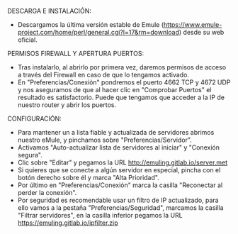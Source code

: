 DESCARGA E INSTALACIÓN:
- Descargamos la última versión estable de Emule (https://www.emule-project.com/home/perl/general.cgi?l=17&rm=download) desde su web oficial.

PERMISOS FIREWALL Y APERTURA PUERTOS:
- Tras instalarlo, al abrirlo por primera vez, daremos permisos de acceso a través del Firewall en caso de que lo tengamos activado.
- En "Preferencias/Conexión" pondremos el puerto 4662 TCP y 4672 UDP y nos aseguramos de que al hacer clic en "Comprobar Puertos" el resultado es satisfactorio. Puede que tengamos que acceder a la IP de nuestro router y abrir los puertos.

CONFIGURACIÓN:
- Para mantener un a lista fiable y actualizada de servidores abrimos nuestro eMule, y pinchamos sobre "Preferencias/Servidor".
- Activamos "Auto-actualizar lista de servidores al iniciar" y "Conexión segura".
- Clic sobre "Editar" y pegamos la URL http://emuling.gitlab.io/server.met
- Si quieres que se conecte a algún servidor en especial, pincha con el botón derecho sobre él y marca "Alta Prioridad".
- Por último en "Preferencias/Conexión" marca la casilla "Reconectar al perder la conexión".
- Por seguridad es recomendable usar un filtro de IP actualizado, para ello vamos a la pestaña "Preferencias/Seguridad", marcamos la casilla "Filtrar servidores", en la casilla inferior pegamos la URL https://emuling.gitlab.io/ipfilter.zip
